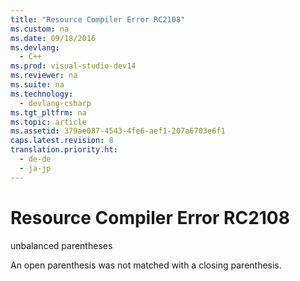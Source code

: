 ```yaml
---
title: "Resource Compiler Error RC2108"
ms.custom: na
ms.date: 09/18/2016
ms.devlang: 
  - C++
ms.prod: visual-studio-dev14
ms.reviewer: na
ms.suite: na
ms.technology: 
  - devlang-csharp
ms.tgt_pltfrm: na
ms.topic: article
ms.assetid: 379ae087-4543-4fe6-aef1-207a6703e6f1
caps.latest.revision: 8
translation.priority.ht: 
  - de-de
  - ja-jp
---
```

# Resource Compiler Error RC2108
unbalanced parentheses  
  
 An open parenthesis was not matched with a closing parenthesis.